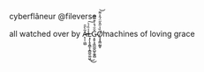 cyberflâneur @fileverse

all watched over by
A̶̙̗̩͖̺͂̀̑̑Ļ̶̡͎̥̭͇̝͙̻̪̭͚͖̾̏̍͛͜͜͠Ģ̴̭̥͙͖̲͖̮̺̬̼͍̻̌̆́̊̓̄̈́̎Ồ̸̘̟̟̳̰͇̥̾̋̂̋̈́̂͐͌̕͝machines of loving grace